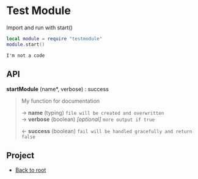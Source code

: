# Test Module

Import and run with start()
```lua
local module = require "testmodule"
module.start()
```
    I'm not a code

## API

**startModule** (name\*, verbose) : success

> My function for documentation
>
> &rarr; **name** (typing) `file will be created and overwritten`<br/>
> &rarr; **verbose** (boolean) *[optional]* `more output if true`<br/>
>
> &larr; **success** (boolean) `fail will be handled gracefully and return false`<br/>

## Project

+ [Back to root](README.md)
